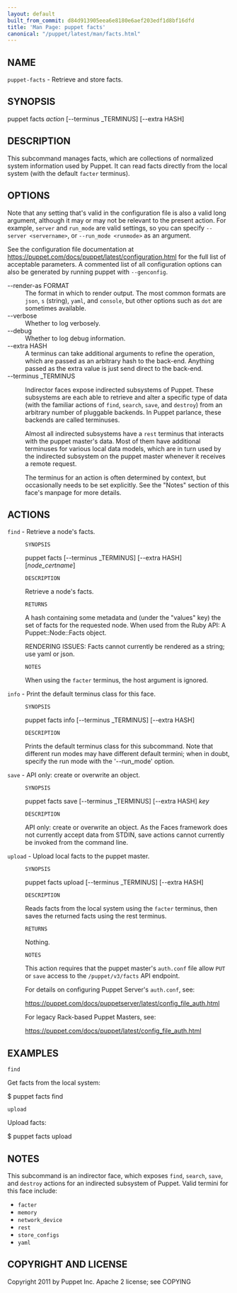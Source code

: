 ```yaml
---
layout: default
built_from_commit: d84d913905eea6e8180e6aef203edf1d8bf16dfd
title: 'Man Page: puppet facts'
canonical: "/puppet/latest/man/facts.html"
---
```


<div class='mp'>
<h2 id="NAME">NAME</h2>
<p class="man-name">
  <code>puppet-facts</code> - <span class="man-whatis">Retrieve and store facts.</span>
</p>

<h2 id="SYNOPSIS">SYNOPSIS</h2>

<p>puppet facts <var>action</var> [--terminus _TERMINUS] [--extra HASH]</p>

<h2 id="DESCRIPTION">DESCRIPTION</h2>

<p>This subcommand manages facts, which are collections of normalized system
information used by Puppet. It can read facts directly from the local system
(with the default <code>facter</code> terminus).</p>

<h2 id="OPTIONS">OPTIONS</h2>

<p>Note that any setting that's valid in the configuration
file is also a valid long argument, although it may or may not be
relevant to the present action. For example, <code>server</code> and <code>run_mode</code> are valid
settings, so you can specify <code>--server &lt;servername></code>, or
<code>--run_mode &lt;runmode></code> as an argument.</p>

<p>See the configuration file documentation at
<a href="https://puppet.com/docs/puppet/latest/configuration.html" data-bare-link="true">https://puppet.com/docs/puppet/latest/configuration.html</a> for the
full list of acceptable parameters. A commented list of all
configuration options can also be generated by running puppet with
<code>--genconfig</code>.</p>

<dl>
<dt>--render-as FORMAT</dt><dd>The format in which to render output. The most common formats are <code>json</code>,
<code>s</code> (string), <code>yaml</code>, and <code>console</code>, but other options such as <code>dot</code> are
sometimes available.</dd>
<dt>--verbose</dt><dd>Whether to log verbosely.</dd>
<dt class="flush">--debug</dt><dd>Whether to log debug information.</dd>
<dt>--extra HASH</dt><dd>A terminus can take additional arguments to refine the operation, which
are passed as an arbitrary hash to the back-end.  Anything passed as
the extra value is just send direct to the back-end.</dd>
<dt>--terminus _TERMINUS</dt><dd><p>Indirector faces expose indirected subsystems of Puppet. These
subsystems are each able to retrieve and alter a specific type of data
(with the familiar actions of <code>find</code>, <code>search</code>, <code>save</code>, and <code>destroy</code>)
from an arbitrary number of pluggable backends. In Puppet parlance,
these backends are called terminuses.</p>

<p>Almost all indirected subsystems have a <code>rest</code> terminus that interacts
with the puppet master's data. Most of them have additional terminuses
for various local data models, which are in turn used by the indirected
subsystem on the puppet master whenever it receives a remote request.</p>

<p>The terminus for an action is often determined by context, but
occasionally needs to be set explicitly. See the "Notes" section of this
face's manpage for more details.</p></dd>
</dl>


<h2 id="ACTIONS">ACTIONS</h2>

<dl>
<dt><code>find</code> - Retrieve a node's facts.</dt><dd><p><code>SYNOPSIS</code></p>

<p>puppet facts [--terminus _TERMINUS] [--extra HASH] [<var>node_certname</var>]</p>

<p><code>DESCRIPTION</code></p>

<p>Retrieve a node's facts.</p>

<p><code>RETURNS</code></p>

<p>A hash containing some metadata and (under the "values" key) the set
of facts for the requested node. When used from the Ruby API: A
Puppet::Node::Facts object.</p>

<p>RENDERING ISSUES: Facts cannot currently be rendered as a string; use yaml
or json.</p>

<p><code>NOTES</code></p>

<p>When using the <code>facter</code> terminus, the host argument is ignored.</p></dd>
<dt><code>info</code> - Print the default terminus class for this face.</dt><dd><p><code>SYNOPSIS</code></p>

<p>puppet facts info [--terminus _TERMINUS] [--extra HASH]</p>

<p><code>DESCRIPTION</code></p>

<p>Prints the default terminus class for this subcommand. Note that different
run modes may have different default termini; when in doubt, specify the
run mode with the '--run_mode' option.</p></dd>
<dt><code>save</code> - API only: create or overwrite an object.</dt><dd><p><code>SYNOPSIS</code></p>

<p>puppet facts save [--terminus _TERMINUS] [--extra HASH] <var>key</var></p>

<p><code>DESCRIPTION</code></p>

<p>API only: create or overwrite an object. As the Faces framework does not
currently accept data from STDIN, save actions cannot currently be invoked
from the command line.</p></dd>
<dt><code>upload</code> - Upload local facts to the puppet master.</dt><dd><p><code>SYNOPSIS</code></p>

<p>puppet facts upload [--terminus _TERMINUS] [--extra HASH]</p>

<p><code>DESCRIPTION</code></p>

<p>Reads facts from the local system using the <code>facter</code> terminus, then
saves the returned facts using the rest terminus.</p>

<p><code>RETURNS</code></p>

<p>Nothing.</p>

<p><code>NOTES</code></p>

<p>This action requires that the puppet master's <code>auth.conf</code> file
allow <code>PUT</code> or <code>save</code> access to the <code>/puppet/v3/facts</code> API endpoint.</p>

<p>For details on configuring Puppet Server's <code>auth.conf</code>, see:</p>

<p><a href="https://puppet.com/docs/puppetserver/latest/config_file_auth.html" data-bare-link="true">https://puppet.com/docs/puppetserver/latest/config_file_auth.html</a></p>

<p>For legacy Rack-based Puppet Masters, see:</p>

<p><a href="https://puppet.com/docs/puppet/latest/config_file_auth.html" data-bare-link="true">https://puppet.com/docs/puppet/latest/config_file_auth.html</a></p></dd>
</dl>


<h2 id="EXAMPLES">EXAMPLES</h2>

<p><code>find</code></p>

<p>Get facts from the local system:</p>

<p>$ puppet facts find</p>

<p><code>upload</code></p>

<p>Upload facts:</p>

<p>$ puppet facts upload</p>

<h2 id="NOTES">NOTES</h2>

<p>This subcommand is an indirector face, which exposes <code>find</code>, <code>search</code>, <code>save</code>,
and <code>destroy</code> actions for an indirected subsystem of Puppet. Valid termini for
this face include:</p>

<ul>
<li><code>facter</code></li>
<li><code>memory</code></li>
<li><code>network_device</code></li>
<li><code>rest</code></li>
<li><code>store_configs</code></li>
<li><code>yaml</code></li>
</ul>


<h2 id="COPYRIGHT-AND-LICENSE">COPYRIGHT AND LICENSE</h2>

<p>Copyright 2011 by Puppet Inc.
Apache 2 license; see COPYING</p>

</div>
